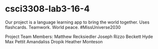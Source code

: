 # csci3308-lab3-16-4

Our project is a language learning app to bring the world together. Uses flashcards. Teamwork.
World peace. #MissUniverse2030

Project Team Members:
Matthew Recksiedler
Joseph Rizzo
Beckett Hyde
Max Pettit
Amandaliss Dropik
 Heather Monteson